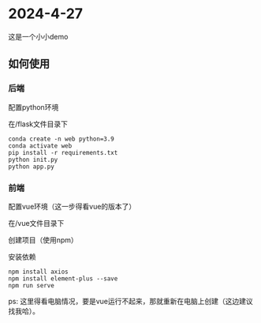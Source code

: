 # 2024-4-27

这是一个小小demo

## 如何使用

### 后端

配置python环境

在/flask文件目录下

```shell
conda create -n web python=3.9
conda activate web
pip install -r requirements.txt
python init.py
python app.py
```

### 前端

配置vue环境（这一步得看vue的版本了）

在/vue文件目录下

创建项目（使用npm）

安装依赖

```shell
npm install axios
npm install element-plus --save
npm run serve
```

ps: 这里得看电脑情况，要是vue运行不起来，那就重新在电脑上创建（这边建议找我哈）。

